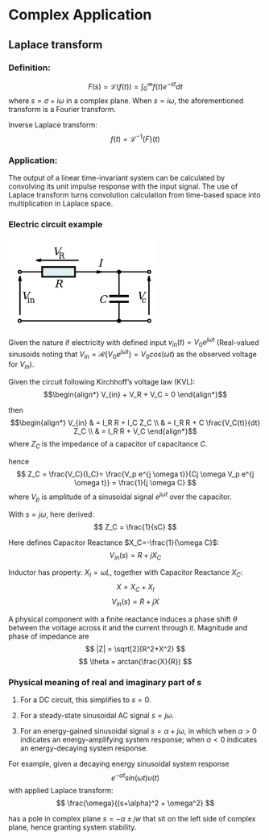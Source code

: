 # Complex Application

## Laplace transform

### Definition:

$$
F(s)=\mathcal{L}\big(f(t)\big) = \int_0^{\infty} f(t) e^{-st} dt
$$
where $s=\sigma + i\omega$ in a complex plane. When $s=i\omega$, the aforementioned transform is a Fourier transform.

Inverse Laplace transform:
$$
f(t) = \mathcal{L}^{-1}\big\{F\big\}(t)
$$

### Application:
The output of a linear time-invariant system can be calculated by convolving its unit impulse response with the input signal. The use of Laplace transform turns convolution calculation from time-based space into multiplication in Laplace space.

### Electric circuit example

![alt text](imgs/RC_Circuit.png "RC_Circuit")

Given the nature if electricity with defined input $v_{in}(t)=V_0 e^{jωt}$ (Real-valued sinusoids noting that $V_{in} = \mathcal{R}\big\{ V_0 e^{jωt} \big\} = V_0 cos (\omega t)$ as the observed voltage for $V_{in}$).

Given the circuit following Kirchhoff’s voltage law (KVL):
$$\begin{align*}
V_{in} + V_R + V_C = 0
\end{align*}$$

then
$$\begin{align*}
V_{in} 
& = I_R R + I_C Z_C \\
& = I_R R + C \frac{V_C(t)}{dt} Z_C \\
& = I_R R + V_C
\end{align*}$$
where $Z_C$ is the impedance of a capacitor of capacitance $C$.

hence
$$
Z_C = \frac{V_C}{I_C}= \frac{V_p e^{j \omega t}}{Cj \omega V_p e^{j \omega t}}
= \frac{1}{j \omega C}
$$
where $V_p$ is amplitude of a sinusoidal signal $e^{j \omega t}$ over the capacitor.

With $s=j\omega$, here derived:
$$
Z_C = \frac{1}{sC}
$$

Here defines Capacitor Reactance $X_C=-\frac{1}{\omega C}$:
$$
V_{in}(s) = R + jX_C
$$

Inductor has property: $X_I = \omega L$, together with Capacitor Reactance $X_C$:
$$
X = X_C + X_I
$$
$$
V_{in}(s) = R + jX
$$

A physical component with a finite reactance induces a phase shift $\theta$ between the voltage across it and the current through it. Magnitude and phase of impedance are
$$
|Z| = \sqrt[2]{R^2+X^2}
$$
$$
\theta = arctan(\frac{X}{R})
$$

### Physical meaning of real and imaginary part of $s$

1. For a DC circuit, this simplifies to $s = 0$. 

2. For a steady-state sinusoidal AC signal $s = j \omega$. 

3. For an energy-gained sinusoidal signal $s = \alpha + j \omega$, in which when $\alpha > 0$ indicates an energy-amplifying system response; when $\alpha < 0$ indicates an energy-decaying system response.

For example, given a decaying energy sinusoidal system response 
$$
e^{- \alpha t}sin(\omega t) u(t)
$$
with applied Laplace transform:
$$
\frac{\omega}{(s+\alpha)^2 + \omega^2}
$$

has a pole in complex plane $s=-\alpha \pm jw$ that sit on the left side of complex plane, hence granting system stability.